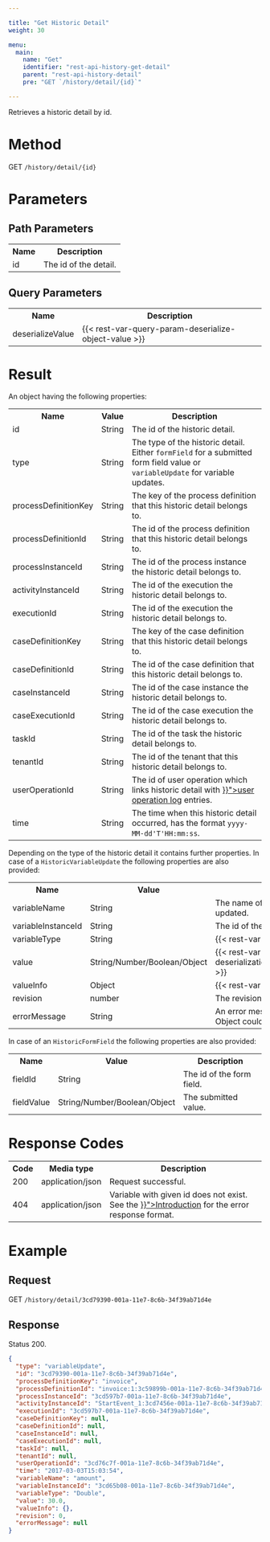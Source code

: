 ```yaml
---

title: "Get Historic Detail"
weight: 30

menu:
  main:
    name: "Get"
    identifier: "rest-api-history-get-detail"
    parent: "rest-api-history-detail"
    pre: "GET `/history/detail/{id}`"

---
```



Retrieves a historic detail by id.


# Method

GET `/history/detail/{id}`


# Parameters

## Path Parameters

<table class="table table-striped">
  <tr>
    <th>Name</th>
    <th>Description</th>
  </tr>
  <tr>
    <td>id</td>
    <td>The id of the detail.</td>
  </tr>
</table>

## Query Parameters

<table class="table table-striped">
  <tr>
    <th>Name</th>
    <th>Description</th>
  </tr>
  <tr>
    <td>deserializeValue</td>
    <td>
      {{< rest-var-query-param-deserialize-object-value >}}
    </td>
  </tr>
</table>

# Result

An object having the following properties:

<table class="table table-striped">
  <tr>
    <th>Name</th>
    <th>Value</th>
    <th>Description</th>
  </tr>
  <tr>
    <td>id</td>
    <td>String</td>
    <td>The id of the historic detail.</td>
  </tr>
  <tr>
    <td>type</td>
    <td>String</td>
    <td>The type of the historic detail. Either <code>formField</code> for a submitted form field value or <code>variableUpdate</code> for variable updates.</td>
  </tr>
  <tr>
    <td>processDefinitionKey</td>
    <td>String</td>
    <td>The key of the process definition that this historic detail belongs to.</td>
  </tr>
  <tr>
    <td>processDefinitionId</td>
    <td>String</td>
    <td>The id of the process definition that this historic detail belongs to.</td>
  </tr>
  <tr>
    <td>processInstanceId</td>
    <td>String</td>
    <td>The id of the process instance the historic detail belongs to.</td>
  </tr>
  <tr>
    <td>activityInstanceId</td>
    <td>String</td>
    <td>The id of the execution the historic detail belongs to.</td>
  </tr>
  <tr>
    <td>executionId</td>
    <td>String</td>
    <td>The id of the execution the historic detail belongs to.</td>
  </tr>
  <tr>
    <td>caseDefinitionKey</td>
    <td>String</td>
    <td>The key of the case definition that this historic detail belongs to.</td>
  </tr>
  <tr>
    <td>caseDefinitionId</td>
    <td>String</td>
    <td>The id of the case definition that this historic detail belongs to.</td>
  </tr>
  <tr>
    <td>caseInstanceId</td>
    <td>String</td>
    <td>The id of the case instance the historic detail belongs to.</td>
  </tr>
  <tr>
    <td>caseExecutionId</td>
    <td>String</td>
    <td>The id of the case execution the historic detail belongs to.</td>
  </tr>
  <tr>
    <td>taskId</td>
    <td>String</td>
    <td>The id of the task the historic detail belongs to.</td>
  </tr>
  <tr>
    <td>tenantId</td>
    <td>String</td>
    <td>The id of the tenant that this historic detail belongs to.</td>
  </tr>
  <tr>
    <td>userOperationId</td>
    <td>String</td>
    <td>The id of user operation which links historic detail with <a href="{{< relref "reference/rest/history/user-operation-log/index.md" >}}">user operation log</a> entries.</td>
  </tr>
  <tr>
    <td>time</td>
    <td>String</td>
    <td>The time when this historic detail occurred, has the format <code>yyyy-MM-dd'T'HH:mm:ss</code>.</td>
  </tr>
</table>

Depending on the type of the historic detail it contains further properties. In case of a <code>HistoricVariableUpdate</code> the following properties are also provided:

<table class="table table-striped">
  <tr>
    <th>Name</th>
    <th>Value</th>
    <th>Description</th>
  </tr>
  <tr>
    <td>variableName</td>
    <td>String</td>
    <td>The name of the variable which has been updated.</td>
  </tr>
  <tr>
    <td>variableInstanceId</td>
    <td>String</td>
    <td>The id of the associated variable instance.</td>
  </tr>
  <tr>
    <td>variableType</td>
    <td>String</td>
    <td>{{< rest-var-response-type >}}</td>
  </tr>
  <tr>
    <td>value</td>
    <td>String/Number/Boolean/Object</td>
    <td>{{< rest-var-response deserializationParameter="deserializeValue" >}}</td>
  </tr>
  <tr>
    <td>valueInfo</td>
    <td>Object</td>
    <td>{{< rest-var-response-valueinfo >}}</td>
  </tr>
  <tr>
    <td>revision</td>
    <td>number</td>
    <td>The revision of the historic variable update.</td>
  </tr>
  <tr>
    <td>errorMessage</td>
    <td>String</td>
    <td>An error message in case a Java Serialized Object could not be de-serialized.</td>
  </tr>
</table>

In case of an <code>HistoricFormField</code> the following properties are also provided:

<table class="table table-striped">
  <tr>
    <th>Name</th>
    <th>Value</th>
    <th>Description</th>
  </tr>
  <tr>
    <td>fieldId</td>
    <td>String</td>
    <td>The id of the form field.</td>
  </tr>
  <tr>
    <td>fieldValue</td>
    <td>String/Number/Boolean/Object</td>
    <td>The submitted value.</td>
  </tr>
</table>

# Response Codes

<table class="table table-striped">
  <tr>
    <th>Code</th>
    <th>Media type</th>
    <th>Description</th>
  </tr>
  <tr>
    <td>200</td>
    <td>application/json</td>
    <td>Request successful.</td>
  </tr>
  <tr>
    <td>404</td>
    <td>application/json</td>
    <td>Variable with given id does not exist. See the <a href="{{< relref "reference/rest/overview/index.md#error-handling" >}}">Introduction</a> for the error response format.</td>
  </tr>
</table>


# Example

## Request

GET `/history/detail/3cd79390-001a-11e7-8c6b-34f39ab71d4e`

## Response

Status 200.

```json
{
  "type": "variableUpdate",
  "id": "3cd79390-001a-11e7-8c6b-34f39ab71d4e",
  "processDefinitionKey": "invoice",
  "processDefinitionId": "invoice:1:3c59899b-001a-11e7-8c6b-34f39ab71d4e",
  "processInstanceId": "3cd597b7-001a-11e7-8c6b-34f39ab71d4e",
  "activityInstanceId": "StartEvent_1:3cd7456e-001a-11e7-8c6b-34f39ab71d4e",
  "executionId": "3cd597b7-001a-11e7-8c6b-34f39ab71d4e",
  "caseDefinitionKey": null,
  "caseDefinitionId": null,
  "caseInstanceId": null,
  "caseExecutionId": null,
  "taskId": null,
  "tenantId": null,
  "userOperationId": "3cd76c7f-001a-11e7-8c6b-34f39ab71d4e",
  "time": "2017-03-03T15:03:54",
  "variableName": "amount",
  "variableInstanceId": "3cd65b08-001a-11e7-8c6b-34f39ab71d4e",
  "variableType": "Double",
  "value": 30.0,
  "valueInfo": {},
  "revision": 0,
  "errorMessage": null
}
```
